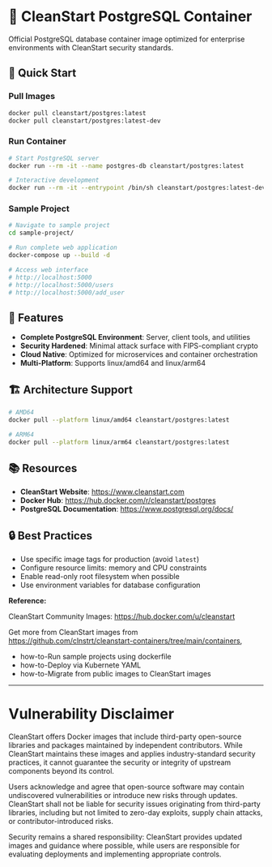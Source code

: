 # 🐘 CleanStart PostgreSQL Container

Official PostgreSQL database container image optimized for enterprise environments with CleanStart security standards.

## 🚀 Quick Start

### Pull Images
```bash
docker pull cleanstart/postgres:latest
docker pull cleanstart/postgres:latest-dev
```

### Run Container
```bash
# Start PostgreSQL server
docker run --rm -it --name postgres-db cleanstart/postgres:latest

# Interactive development
docker run --rm -it --entrypoint /bin/sh cleanstart/postgres:latest-dev
```

### Sample Project
```bash
# Navigate to sample project
cd sample-project/

# Run complete web application
docker-compose up --build -d

# Access web interface
# http://localhost:5000
# http://localhost:5000/users
# http://localhost:5000/add_user
```

## 🌟 Features

- **Complete PostgreSQL Environment**: Server, client tools, and utilities
- **Security Hardened**: Minimal attack surface with FIPS-compliant crypto
- **Cloud Native**: Optimized for microservices and container orchestration
- **Multi-Platform**: Supports linux/amd64 and linux/arm64

## 🏗️ Architecture Support

```bash
# AMD64
docker pull --platform linux/amd64 cleanstart/postgres:latest

# ARM64
docker pull --platform linux/arm64 cleanstart/postgres:latest
```

## 📚 Resources

- **CleanStart Website**: https://www.cleanstart.com
- **Docker Hub**: https://hub.docker.com/r/cleanstart/postgres
- **PostgreSQL Documentation**: https://www.postgresql.org/docs/

## 🔒 Best Practices

- Use specific image tags for production (avoid `latest`)
- Configure resource limits: memory and CPU constraints
- Enable read-only root filesystem when possible
- Use environment variables for database configuration

**Reference:**

CleanStart Community Images: https://hub.docker.com/u/cleanstart 

Get more from CleanStart images from https://github.com/clnstrt/cleanstart-containers/tree/main/containers⁠, 

  -  how-to-Run sample projects using dockerfile 
  -  how-to-Deploy via Kubernete YAML 
  -  how-to-Migrate from public images to CleanStart images

---

# Vulnerability Disclaimer

CleanStart offers Docker images that include third-party open-source libraries and packages maintained by independent contributors. While CleanStart maintains these images and applies industry-standard security practices, it cannot guarantee the security or integrity of upstream components beyond its control.

Users acknowledge and agree that open-source software may contain undiscovered vulnerabilities or introduce new risks through updates. CleanStart shall not be liable for security issues originating from third-party libraries, including but not limited to zero-day exploits, supply chain attacks, or contributor-introduced risks.

Security remains a shared responsibility: CleanStart provides updated images and guidance where possible, while users are responsible for evaluating deployments and implementing appropriate controls.